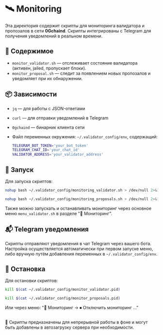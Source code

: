# 🛰 Monitoring

Эта директория содержит скрипты для мониторинга валидатора и пропозалов в сети **0Gchaind**. Скрипты интегрированы с Telegram для получения уведомлений в реальном времени.

## 📂 Содержимое

- `monitor_validator.sh` — отслеживает состояние валидатора (активен, jailed, пропускает блоки).
- `monitor_proposal.sh` — следит за появлением новых пропозалов и уведомляет при их обнаружении.

## 📦 Зависимости

- `jq` — для работы с JSON-ответами
- `curl` — для отправки уведомлений в Telegram
- `0gchaind` — бинарник клиента сети
- Файл переменных окружения: `~/.validator_config/env`, содержащий:

  ```bash
  TELEGRAM_BOT_TOKEN='your_bot_token'
  TELEGRAM_CHAT_ID='your_chat_id'
  VALIDATOR_ADDRESS='your_validator_address'

## 🚀 Запуск

Для запуска скриптов:

```bash
nohup bash ~/.validator_config/monitoring_validator.sh > /dev/null 2>&1 &
```

```bash
nohup bash ~/.validator_config/monitoring_proposals.sh > /dev/null 2>&1 &
```

Также можно запускать и останавливать мониторинг через основное меню `menu_validator.sh` в разделе "📡 Мониторинг".

  ## 📬 Telegram уведомления

Скрипты отправляют уведомления в чат Telegram через вашего бота. Настройка осуществляется автоматически при первом запуске меню, либо вручную путём добавления переменных в `~/.validator_config/env`.

  ## 🧹 Остановка

Для остановки скриптов:

```bash
kill $(cat ~/.validator_config/monitor_validator.pid)
```

```bash
kill $(cat ~/.validator_config/monitor_proposals.pid)
```

Или через меню: "📡 Мониторинг → ⏹ Отключить мониторинг ..."

  ##

🎯 Скрипты предназначены для непрерывной работы в фоне и могут быть добавлены в автозагрузку сервера при необходимости.
